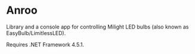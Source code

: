 # Anroo

Library and a console app for controlling Milight LED bulbs (also known as EasyBulb/LimitlessLED).

Requires .NET Framework 4.5.1.
